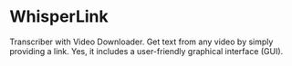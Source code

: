 # WhisperLink
Transcriber with Video Downloader. Get text from any video by simply providing a link. Yes, it includes a user-friendly graphical interface (GUI).
